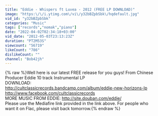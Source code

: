```yaml
---
title: "Eddie - Whispers ft Luvea - 2012 (FREE LP DOWNLOAD)"
image: "https:\/\/i.ytimg.com\/vi\/y32bBZpbSbk\/hqdefault.jpg"
vid_id: "y32bBZpbSbk"
categories: "Music"
tags: ["records","nomak","piano"]
date: "2022-04-02T02:34:18+03:00"
vid_date: "2012-05-03T23:13:23Z"
duration: "PT2M53S"
viewcount: "56719"
likeCount: "786"
dislikeCount: ""
channel: "Bob42jh"
---
```

{% raw %}Well here is our latest FREE release for you guys! From Chinese Producer Eddie 10 track Instrumental LP <br />DOWNLOAD: <br /><a rel="nofollow" target="blank" href="http://cultclassicrecords.bandcamp.com/album/eddie-new-horizons-lp">http://cultclassicrecords.bandcamp.com/album/eddie-new-horizons-lp</a><br /><a rel="nofollow" target="blank" href="http://www.facebook.com/cultclassicrecords">http://www.facebook.com/cultclassicrecords</a><br />MORE MUSIC FROM EDDIE: <a rel="nofollow" target="blank" href="http://site.douban.com/eddie/">http://site.douban.com/eddie/</a><br />Please use the Mediafire link provided in the link above.  For people who want it on Flac, please visit back tomorrow.{% endraw %}
